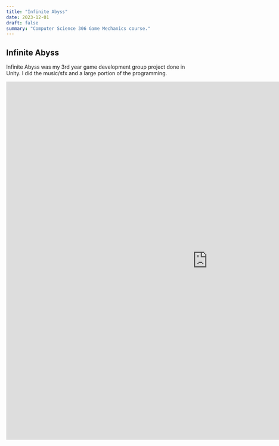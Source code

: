 ```yaml
---
title: "Infinite Abyss"
date: 2023-12-01
draft: false
summary: "Computer Science 306 Game Mechanics course."
---
```


## Infinite Abyss

Infinite Abyss was my 3rd year game development group project done in Unity. I did the music/sfx and a large portion of the programming.

<iframe width="1080" height="960" src="https://infinite-abyss.pages.dev/" frameborder="0" allowfullscreen></iframe>
